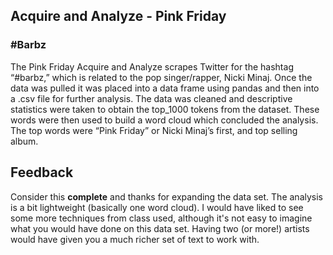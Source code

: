 ## Acquire and Analyze - Pink Friday 

### #Barbz

The Pink Friday Acquire and Analyze scrapes Twitter for the hashtag “#barbz,” which is related to the pop singer/rapper, Nicki Minaj. Once the data was pulled it was placed into a data frame using pandas and then into a .csv file for further analysis. The data was cleaned and descriptive statistics were taken to obtain the top_1000 tokens from the dataset. These words were then used to build a word cloud which concluded the analysis. The top words were “Pink Friday” or Nicki Minaj’s first, and top selling album.

## Feedback

Consider this **complete** and thanks for expanding the data set. The analysis is a bit lightweight (basically one word cloud). I would have liked
to see some more techniques from class used, although it's not easy to imagine what you would have done on this data set. Having two (or more!) 
artists would have given you a much richer set of text to work with. 
